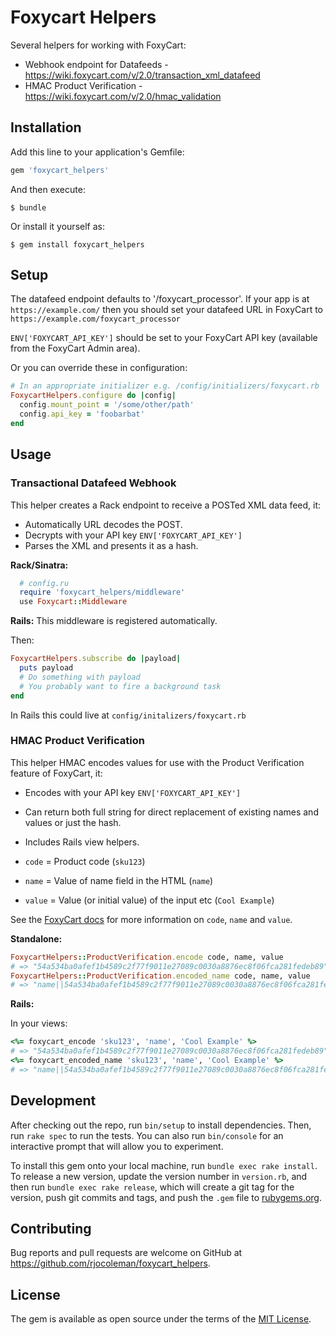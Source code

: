 # Foxycart Helpers

Several helpers for working with FoxyCart:

* Webhook endpoint for Datafeeds - https://wiki.foxycart.com/v/2.0/transaction_xml_datafeed
* HMAC Product Verification - https://wiki.foxycart.com/v/2.0/hmac_validation

## Installation

Add this line to your application's Gemfile:

```ruby
gem 'foxycart_helpers'
```

And then execute:

`$ bundle`

Or install it yourself as:

`$ gem install foxycart_helpers`


## Setup

The datafeed endpoint defaults to '/foxycart_processor'. If your app is at `https://example.com/` then you should set your datafeed URL in FoxyCart to `https://example.com/foxycart_processor`

`ENV['FOXYCART_API_KEY']` should be set to your FoxyCart API key (available from the FoxyCart Admin area).

Or you can override these in configuration:

```ruby
# In an appropriate initializer e.g. /config/initializers/foxycart.rb
FoxycartHelpers.configure do |config|
  config.mount_point = '/some/other/path'
  config.api_key = 'foobarbat'
end
```


## Usage

### Transactional Datafeed Webhook

This helper creates a Rack endpoint to receive a POSTed XML data feed, it:

* Automatically URL decodes the POST.
* Decrypts with your API key `ENV['FOXYCART_API_KEY']`
* Parses the XML and presents it as a hash.

__Rack/Sinatra:__

```ruby
  # config.ru
  require 'foxycart_helpers/middleware'
  use Foxycart::Middleware
```

__Rails:__ This middleware is registered automatically.

Then:

```ruby
FoxycartHelpers.subscribe do |payload|
  puts payload
  # Do something with payload
  # You probably want to fire a background task
end
```

In Rails this could live at `config/initalizers/foxycart.rb`


### HMAC Product Verification

This helper HMAC encodes values for use with the Product Verification feature of FoxyCart, it:

* Encodes with your API key `ENV['FOXYCART_API_KEY']`
* Can return both full string for direct replacement of existing names and values or just the hash.
* Includes Rails view helpers.

* `code` = Product code (`sku123`)
* `name` = Value of name field in the HTML (`name`)
* `value` = Value (or initial value) of the input etc (`Cool Example`)

See the [FoxyCart docs](https://wiki.foxycart.com/v/2.0/hmac_validation) for more information on `code`, `name` and `value`.

__Standalone:__

```ruby
FoxycartHelpers::ProductVerification.encode code, name, value
# => "54a534ba0afef1b4589c2f77f9011e27089c0030a8876ec8f06fca281fedeb89"
FoxycartHelpers::ProductVerification.encoded_name code, name, value
# => "name||54a534ba0afef1b4589c2f77f9011e27089c0030a8876ec8f06fca281fedeb89"
```

__Rails:__

In your views:

```ruby
<%= foxycart_encode 'sku123', 'name', 'Cool Example' %>
# => "54a534ba0afef1b4589c2f77f9011e27089c0030a8876ec8f06fca281fedeb89"
<%= foxycart_encoded_name 'sku123', 'name', 'Cool Example' %>
# => "name||54a534ba0afef1b4589c2f77f9011e27089c0030a8876ec8f06fca281fedeb89"
```

## Development

After checking out the repo, run `bin/setup` to install dependencies. Then, run `rake spec` to run the tests. You can also run `bin/console` for an interactive prompt that will allow you to experiment.

To install this gem onto your local machine, run `bundle exec rake install`. To release a new version, update the version number in `version.rb`, and then run `bundle exec rake release`, which will create a git tag for the version, push git commits and tags, and push the `.gem` file to [rubygems.org](https://rubygems.org).

## Contributing

Bug reports and pull requests are welcome on GitHub at https://github.com/rjocoleman/foxycart_helpers.


## License

The gem is available as open source under the terms of the [MIT License](http://opensource.org/licenses/MIT).
